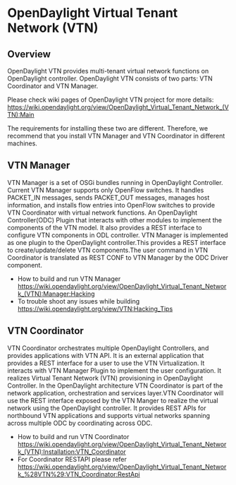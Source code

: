 OpenDaylight Virtual Tenant Network (VTN)
=========================================

## Overview

OpenDaylight VTN provides multi-tenant virtual network functions on
OpenDaylight controller. OpenDaylight VTN consists of two parts:
VTN Coordinator and VTN Manager.

Please check wiki pages of OpenDaylight VTN project for more details:
https://wiki.opendaylight.org/view/OpenDaylight_Virtual_Tenant_Network_(VTN):Main

The requirements for installing these two are different. Therefore, we
recommend that you install VTN Manager and VTN Coordinator in different
machines.

## VTN Manager

VTN Manager is a set of OSGi bundles running in OpenDaylight Controller.
Current VTN Manager supports only OpenFlow switches. It handles PACKET_IN
messages, sends PACKET_OUT messages, manages host information, and installs
flow entries into OpenFlow switches to provide VTN Coordinator with virtual
network functions. An OpenDaylight Controller(ODC) Plugin that interacts with
other modules to implement the components of the VTN model. It also provides a REST
interface to configure VTN components in ODL controller. VTN Manager is implemented
as one plugin to the OpenDaylight controller.This provides a REST interface to
create/update/delete VTN components.The user command in VTN Coordinator is
translated as REST CONF to VTN Manager by the ODC Driver component.


 - How to build and run VTN Manager
   https://wiki.opendaylight.org/view/OpenDaylight_Virtual_Tenant_Network_(VTN):Manager:Hacking
 - To trouble shoot any issues while building
   https://wiki.opendaylight.org/view/VTN:Hacking_Tips


## VTN Coordinator

VTN Coordinator orchestrates multiple OpenDaylight Controllers, and provides
applications with VTN API. It is an external application that provides a REST
interface for a user to use the VTN Virtualization.
It interacts with VTN Manager Plugin to implement the user configuration.
It realizes Virtual Tenant Network (VTN) provisioning in OpenDaylight Controller.
In the OpenDaylight architecture VTN Coordinator is part of the network application,
orchestration and services layer.VTN Coordinator will use the REST interface exposed by
the VTN Manger to realize the virtual network using the OpenDaylight controller.
It provides REST APIs for northbound VTN applications and supports virtual networks
spanning across multiple ODC by coordinating across ODC.

 - How to build and run VTN Coordinator
   https://wiki.opendaylight.org/view/OpenDaylight_Virtual_Tenant_Network_(VTN):Installation:VTN_Coordinator
 - For Coordinator RESTAPI please refer
   https://wiki.opendaylight.org/view/OpenDaylight_Virtual_Tenant_Network_%28VTN%29:VTN_Coordinator:RestApi
